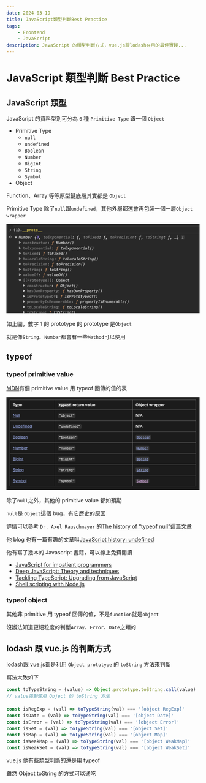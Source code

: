 ```yaml
---
date: 2024-03-19
title: JavaScript類型判斷Best Practice
tags:
    - Frontend
    - JavaScript
description: JavaScript 的類型判斷方式，vue.js跟lodash在用的最佳實踐...
---
```


# JavaScript 類型判斷 Best Practice

## JavaScript 類型

JavaScript 的資料型別可分為 `6` 種 `Primitive Type` 跟一個 `Object`

-   Primitive Type
    -   `null`
    -   `undefined`
    -   `Boolean`
    -   `Number`
    -   `BigInt`
    -   `String`
    -   `Symbol`
-   Object

Function、Array 等等原型鏈底層其實都是 `Object`

Primitive Type 除了`null`跟`undefined`，其他外層都還會再包裝一個一層`Object wrapper`

![object wrapper](../images/2024-03-19_type/01.png)

如上圖，數字 1 的 prototype 的 prototype 是`Object`

就是像`String`、`Number`都會有一些`Method`可以使用

## typeof

### typeof primitive value

[MDN](https://developer.mozilla.org/en-US/docs/Web/JavaScript/Data_structures#primitive_values)有個 primitive value 用 typeof 回傳的值的表

![typeof](../images/2024-03-19_type/02.png)

除了`null`之外，其他的 primitive value 都如預期

`null`是 `Object`這個 bug，有它歷史的原因

詳情可以參考 `Dr. Axel Rauschmayer` 的[The history of “typeof null”](https://2ality.com/2013/10/typeof-null.html)這篇文章

他 blog 也有一篇有趣的文章叫[JavaScript history: undefined](https://2ality.com/2013/05/history-undefined.html)

他有寫了幾本的 Javascript 書籍，可以線上免費閱讀

-   [JavaScript for impatient programmers](https://exploringjs.com/impatient-js/)
-   [Deep JavaScript: Theory and techniques](https://exploringjs.com/deep-js/)
-   [Tackling TypeScript: Upgrading from JavaScript](https://exploringjs.com/tackling-ts/)
-   [Shell scripting with Node.js ](https://exploringjs.com/nodejs-shell-scripting/)

### typeof object

其他非 primitive 用 typeof 回傳的值，不是`function`就是`object`

沒辦法知道更細粒度的判斷`Array`、`Error`、`Date`之類的

## lodash 跟 vue.js 的判斷方式

[lodash](https://github.dev/lodash/lodash/blob/c7c70a7da5172111b99bb45e45532ed034d7b5b9/src/.internal/getTag.ts)跟 [vue.js](https://github.dev/vuejs/core/blob/7bedaef4b15d0a402fda5aa0cf9185b5a3d7f98e/packages/shared/src/general.ts)都是利用 `Object prototype` 的 `toString` 方法來判斷

寫法大致如下

```js
const toTypeString = (value) => Object.prototype.toString.call(value)
// value強制使用 Object 的 toString 方法

const isRegExp = (val) => toTypeString(val) === '[object RegExp]'
const isDate = (val) => toTypeString(val) === '[object Date]'
const isError = (val) => toTypeString(val) === '[object Error]'
const isSet = (val) => toTypeString(val) === '[object Set]'
const isMap = (val) => toTypeString(val) === '[object Map]'
const isWeakMap = (val) => toTypeString(val) === '[object WeakMap]'
const isWeakSet = (val) => toTypeString(val) === '[object WeakSet]'
```

vue.js 他有些類型判斷的還是用 typeof

雖然 Object toString 的方式可以通吃

<Comment />
